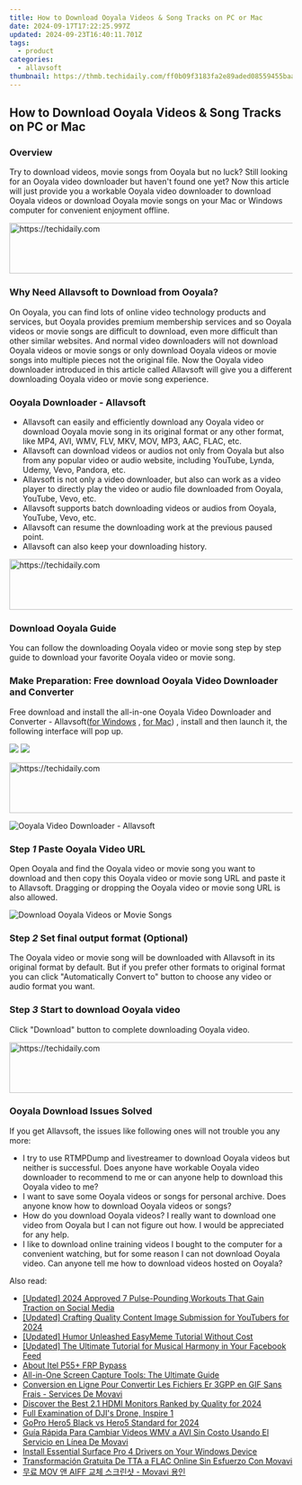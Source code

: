 ```yaml
---
title: How to Download Ooyala Videos & Song Tracks on PC or Mac
date: 2024-09-17T17:22:25.997Z
updated: 2024-09-23T16:40:11.701Z
tags:
  - product
categories:
  - allavsoft
thumbnail: https://thmb.techidaily.com/ff0b09f3183fa2e89aded08559455baa4fb6090d80bf9619fbbaffddf6f64b34.jpg
---
```


## How to Download Ooyala Videos & Song Tracks on PC or Mac

### Overview

Try to download videos, movie songs from Ooyala but no luck? Still looking for an Ooyala video downloader but haven't found one yet? Now this article will just provide you a workable Ooyala video downloader to download Ooyala videos or download Ooyala movie songs on your Mac or Windows computer for convenient enjoyment offline.

<!-- affiliate ads begin -->
<a href="https://aligracehair.sjv.io/c/5597632/1886019/19272" target="_top" id="1886019">
  <img src="//a.impactradius-go.com/display-ad/19272-1886019" border="0" alt="https://techidaily.com" width="728" height="90"/>
</a>
<img height="0" width="0" src="https://aligracehair.sjv.io/i/5597632/1886019/19272" style="position:absolute;visibility:hidden;" border="0" />
<!-- affiliate ads end -->

### Why Need Allavsoft to Download from Ooyala?

On Ooyala, you can find lots of online video technology products and services, but Ooyala provides premium membership services and so Ooyala videos or movie songs are difficult to download, even more difficult than other similar websites. And normal video downloaders will not download Ooyala videos or movie songs or only download Ooyala videos or movie songs into multiple pieces not the original file. Now the Ooyala video downloader introduced in this article called Allavsoft will give you a different downloading Ooyala video or movie song experience.

### Ooyala Downloader - Allavsoft

* Allavsoft can easily and efficiently download any Ooyala video or download Ooyala movie song in its original format or any other format, like MP4, AVI, WMV, FLV, MKV, MOV, MP3, AAC, FLAC, etc.
* Allavsoft can download videos or audios not only from Ooyala but also from any popular video or audio website, including YouTube, Lynda, Udemy, Vevo, Pandora, etc.
* Allavsoft is not only a video downloader, but also can work as a video player to directly play the video or audio file downloaded from Ooyala, YouTube, Vevo, etc.
* Allavsoft supports batch downloading videos or audios from Ooyala, YouTube, Vevo, etc.
* Allavsoft can resume the downloading work at the previous paused point.
* Allavsoft can also keep your downloading history.

<!-- affiliate ads begin -->
<a href="https://appsumo.8odi.net/c/5597632/2123740/7443" target="_top" id="2123740">
  <img src="//a.impactradius-go.com/display-ad/7443-2123740" border="0" alt="https://techidaily.com" width="728" height="90"/>
</a>
<img height="0" width="0" src="https://appsumo.8odi.net/i/5597632/2123740/7443" style="position:absolute;visibility:hidden;" border="0" />
<!-- affiliate ads end -->

### Download Ooyala Guide

You can follow the downloading Ooyala video or movie song step by step guide to download your favorite Ooyala video or movie song.

### Make Preparation: Free download Ooyala Video Downloader and Converter

Free download and install the all-in-one Ooyala Video Downloader and Converter - Allavsoft([for Windows](https://tools.techidaily.com/allavsoft/products/) , [for Mac](https://tools.techidaily.com/allavsoft/products/)) , install and then launch it, the following interface will pop up.

[![](https://www.allavsoft.com/how-to/../images/how-to/free-download-win.jpg)](https://tools.techidaily.com/allavsoft/products/) [![](https://www.allavsoft.com/how-to/../images/how-to/free-download-mac.jpg)](https://tools.techidaily.com/allavsoft/products/)

<!-- affiliate ads begin -->
<a href="https://ephamedtechinc.pxf.io/c/5597632/2126493/26400" target="_top" id="2126493">
  <img src="//a.impactradius-go.com/display-ad/26400-2126493" border="0" alt="https://techidaily.com" width="640" height="90"/>
</a>
<img height="0" width="0" src="https://ephamedtechinc.pxf.io/i/5597632/2126493/26400" style="position:absolute;visibility:hidden;" border="0" />
<!-- affiliate ads end -->

![Ooyala Video Downloader - Allavsoft](https://www.allavsoft.com/how-to/../images/allavsoft/screen-shot-600.jpg)

### Step _1_ Paste Ooyala Video URL

Open Ooyala and find the Ooyala video or movie song you want to download and then copy this Ooyala video or movie song URL and paste it to Allavsoft. Dragging or dropping the Ooyala video or movie song URL is also allowed.

![Download Ooyala Videos or Movie Songs](https://www.allavsoft.com/how-to/../images/how-to/viki-video-downloader/viki-video-download.jpg)

### Step _2_ Set final output format (Optional)

The Ooyala video or movie song will be downloaded with Allavsoft in its original format by default. But if you prefer other formats to original format you can click "Automatically Convert to" button to choose any video or audio format you want.

### Step _3_ Start to download Ooyala video

Click "Download" button to complete downloading Ooyala video.

<!-- affiliate ads begin -->
<a href="https://ephamedtechinc.pxf.io/c/5597632/2137216/26400" target="_top" id="2137216">
  <img src="//a.impactradius-go.com/display-ad/26400-2137216" border="0" alt="https://techidaily.com" width="728" height="90"/>
</a>
<img height="0" width="0" src="https://ephamedtechinc.pxf.io/i/5597632/2137216/26400" style="position:absolute;visibility:hidden;" border="0" />
<!-- affiliate ads end -->

### Ooyala Download Issues Solved

If you get Allavsoft, the issues like following ones will not trouble you any more:

* I try to use RTMPDump and livestreamer to download Ooyala videos but neither is successful. Does anyone have workable Ooyala video downloader to recommend to me or can anyone help to download this Ooyala video to me?
* I want to save some Ooyala videos or songs for personal archive. Does anyone know how to download Ooyala videos or songs?
* How do you download Ooyala videos? I really want to download one video from Ooyala but I can not figure out how. I would be appreciated for any help.
* I like to download online training videos I bought to the computer for a convenient watching, but for some reason I can not download Ooyala video. Can anyone tell me how to download videos hosted on Ooyala?

<ins class="adsbygoogle"
     style="display:block"
     data-ad-format="autorelaxed"
     data-ad-client="ca-pub-7571918770474297"
     data-ad-slot="1223367746"></ins>

<ins class="adsbygoogle"
     style="display:block"
     data-ad-client="ca-pub-7571918770474297"
     data-ad-slot="8358498916"
     data-ad-format="auto"
     data-full-width-responsive="true"></ins>

<span class="atpl-alsoreadstyle">Also read:</span>
<div><ul>
<li><a href="https://facebook-video-share.techidaily.com/updated-2024-approved-7-pulse-pounding-workouts-that-gain-traction-on-social-media/"><u>[Updated] 2024 Approved 7 Pulse-Pounding Workouts That Gain Traction on Social Media</u></a></li>
<li><a href="https://article-helps.techidaily.com/updated-crafting-quality-content-image-submission-for-youtubers-for-2024/"><u>[Updated] Crafting Quality Content Image Submission for YouTubers for 2024</u></a></li>
<li><a href="https://some-knowledge.techidaily.com/updated-humor-unleashed-easymeme-tutorial-without-cost/"><u>[Updated] Humor Unleashed EasyMeme Tutorial Without Cost</u></a></li>
<li><a href="https://facebook-clips.techidaily.com/updated-the-ultimate-tutorial-for-musical-harmony-in-your-facebook-feed/"><u>[Updated] The Ultimate Tutorial for Musical Harmony in Your Facebook Feed</u></a></li>
<li><a href="https://bypass-frp.techidaily.com/about-itel-p55plus-frp-bypass-by-drfone-android/"><u>About Itel P55+ FRP Bypass</u></a></li>
<li><a href="https://win-comparisons.techidaily.com/all-in-one-screen-capture-tools-the-ultimate-guide/"><u>All-in-One Screen Capture Tools: The Ultimate Guide</u></a></li>
<li><a href="https://win-comparisons.techidaily.com/conversion-en-ligne-pour-convertir-les-fichiers-er-3gpp-en-gif-sans-frais-services-de-movavi/"><u>Conversion en Ligne Pour Convertir Les Fichiers Er 3GPP en GIF Sans Frais - Services De Movavi</u></a></li>
<li><a href="https://fox-info.techidaily.com/discover-the-best-21-hdmi-monitors-ranked-by-quality-for-2024/"><u>Discover the Best 2.1 HDMI Monitors Ranked by Quality for 2024</u></a></li>
<li><a href="https://fox-links.techidaily.com/full-examination-of-djis-drone-inspire-1/"><u>Full Examination of DJI's Drone, Inspire 1</u></a></li>
<li><a href="https://some-techniques.techidaily.com/gopro-hero5-black-vs-hero5-standard-for-2024/"><u>GoPro Hero5 Black vs Hero5 Standard for 2024</u></a></li>
<li><a href="https://win-comparisons.techidaily.com/guia-rapida-para-cambiar-videos-wmv-a-avi-sin-costo-usando-el-servicio-en-linea-de-movavi/"><u>Guía Rápida Para Cambiar Videos WMV a AVI Sin Costo Usando El Servicio en Línea De Movavi</u></a></li>
<li><a href="https://hardware-updates.techidaily.com/install-essential-surface-pro-4-drivers-on-your-windows-device/"><u>Install Essential Surface Pro 4 Drivers on Your Windows Device</u></a></li>
<li><a href="https://win-comparisons.techidaily.com/transformacion-gratuita-de-tta-a-flac-online-sin-esfuerzo-con-movavi/"><u>Transformación Gratuita De TTA a FLAC Online Sin Esfuerzo Con Movavi</u></a></li>
<li><a href="https://win-comparisons.techidaily.com/mov-aiff-movavi/"><u>무료 MOV 앤 AIFF 교체 스크린샷 - Movavi 용인</u></a></li>
</ul></div>


